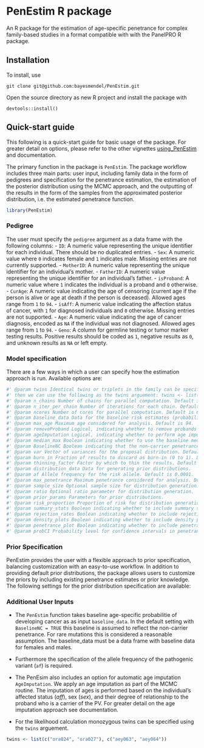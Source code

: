 
<!-- README.md is generated from README.Rmd. Please edit that file -->

# PenEstim R package

An R package for the estimation of age-specific penetrance for complex
family-based studies in a format compatible with with the PanelPRO R
package.

## Installation

To install, use

    git clone git@github.com:bayesmendel/PenEstim.git

Open the source directory as new R project and install the package with

    devtools::install()

## Quick-start guide

This following is a quick-start guide for basic usage of the package.
For greater detail on options, please refer to the other vignettes
[using_PenEstim]() and documentation.

The primary function in the package is `PenEstim`. The package workflow
includes three main parts: user input, including family data in the form
of pedigrees and specification for the penetrance estimation, the
estimation of the posterior distribution using the MCMC approach, and
the outputting of the results in the form of the samples from the
approximated posterior distribution, i.e. the estimated penetrance
function.

``` r
library(PenEstim)
```

### Pedigree

The user must specify the `pedigree` argument as a data frame with the
following columns: - `ID`: A numeric value representing the unique
identifier for each individual. There should be no duplicated entries. -
`Sex`: A numeric value where `0` indicates female and `1` indicates
male. Missing entries are not currently supported. - `MotherID`: A
numeric value representing the unique identifier for an individual’s
mother. - `FatherID`: A numeric value representing the unique identifier
for an individual’s father. - `isProband`: A numeric value where `1`
indicates the individual is a proband and `0` otherwise. - `CurAge`: A
numeric value indicating the age of censoring (current age if the person
is alive or age at death if the person is deceased). Allowed ages range
from `1` to `94`. - `isAff`: A numeric value indicating the affection
status of cancer, with `1` for diagnosed individuals and `0` otherwise.
Missing entries are not supported. - `Age`: A numeric value indicating
the age of cancer diagnosis, encoded as `NA` if the individual was not
diagnosed. Allowed ages range from `1` to `94`. - `Geno`: A column for
germline testing or tumor marker testing results. Positive results
should be coded as `1`, negative results as `0`, and unknown results as
`NA` or left empty.

### Model specification

There are a few ways in which a user can specify how the estimation
approach is run. Available options are:

``` r
#' @param twins Identical twins or triplets in the family can be specifed. For example, to indicate that `ora024` and `ora027` are identical twins, and so are `aey063` and `aey064`, 
#' then we can use the following as the twins arguement: twins <- list(c("ora024", "ora027"), c("aey063", "aey064"))
#' @param n_chains Number of chains for parallel computation. Default is 1.
#' @param n_iter_per_chain Number of iterations for each chain. Default is 10000.
#' @param ncores Number of cores for parallel computation. Default is 6.
#' @param baseline_data Data for the baseline risk estimates (probability of developing cancer), such as population-level risk from a cancer registry. Default is the allele frequency for MLH1 from the PanelPRO database.
#' @param max_age Maximum age considered for analysis. Default is 94.
#' @param removeProband Logical, indicating whether to remove probands from the analysis. Default is FALSE.
#' @param ageImputation Logical, indicating whether to perform age imputation. Default is FALSE.
#' @param median_max Boolean indicating whether to use the baseline median age or max_age as an upper bound for the median proposal. Default is TRUE.
#' @param BaselineNC Boolean indicating that the non-carrier penetrance is assumed to be the baseline penetrance. Default is TRUE.
#' @param var Vector of variances for the proposal distribution. Default is c(0.1, 0.1, 2, 2, 5, 5, 5, 5).
#' @param burn_in Fraction of results to discard as burn-in (0 to 1). Default is 0 (no burn-in).
#' @param thinning_factor Factor by which to thin the results. Default is 1 (no thinning).
#' @param distribution_data Data for generating prior distributions.
#' @param af Allele frequency for the risk allele. Default is 0.0001.
#' @param max_penetrance Maximum penetrance considered for analysis. Default is 1.
#' @param sample_size Optional sample size for distribution generation.
#' @param ratio Optional ratio parameter for distribution generation.
#' @param prior_params Parameters for prior distributions.
#' @param risk_proportion Proportion of risk for distribution generation.
#' @param summary_stats Boolean indicating whether to include summary statistics in the output. Default is TRUE.
#' @param rejection_rates Boolean indicating whether to include rejection rates in the output. Default is TRUE.
#' @param density_plots Boolean indicating whether to include density plots in the output. Default is TRUE.
#' @param penetrance_plot Boolean indicating whether to include penetrance plots in the output. Default is TRUE.
#' @param probCI Probability level for confidence intervals in penetrance plots. Default is 0.95.
```

### Prior Specification

PenEstim provides the user with a flexible approach to prior
specification, balancing customization with an easy-to-use workflow. In
addition to providing default prior distributions, the package allows
users to customize the priors by including existing penetrance estimates
or prior knowledge. The following settings for the prior distribution
specification are available:
### Additional User Inputs

-   The `PenEstim` function takes baseline age-specific probabilitie of
    developing cancer as as input `baseline_data`. In the default
    setting with `BaselineNC = TRUE` this baseline is assumed to reflect
    the non-carrier penetrance. For rare mutations this is considered a
    reasonable assumption. The baseline_data must be a data frame with
    baseline data for females and males.

-   Furthermore the specification of the allele frequency of the
    pathogenic variant (`af`) is required.

-   The PenEsim also includes an option for automatic age imputation
    `AgeImputation`. We apply an age imputation as part of the MCMC
    routine. The imputation of ages is performed based on the
    individual’s affected status ($aff$), sex ($sex$), and their degree
    of relationship to the proband who is a carrier of the PV. For
    greater detail on the age imputation approach see documentation.

-   For the likelihood calculation monozygous twins can be specified
    using the `twins` arguement.

``` r
twins <- list(c("ora024", "ora027"), c("aey063", "aey064"))
```
